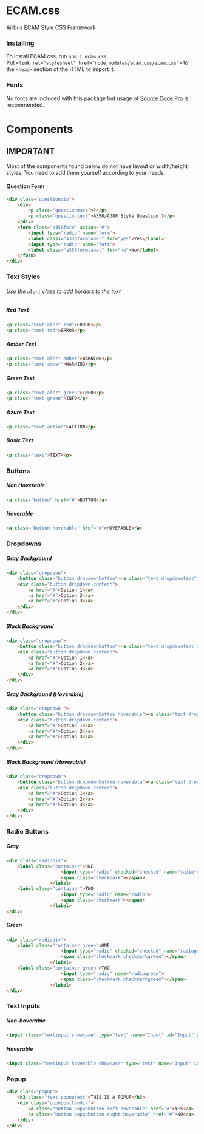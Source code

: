 # ECAM.css
Airbus ECAM Style CSS Framework

### Installing
To install ECAM.css, run `npm i ecam.css`.  
Put `<link rel="stylesheet" href="node_modules/ecam.css/ecam.css">` to the `<head>` section of the HTML to import it.

### Fonts
No fonts are included with this package but usage of [Source Code Pro](https://fonts.google.com/specimen/Source+Code+Pro "Source Code Pro") is recommended.

# Components

## IMPORTANT
Most of the components found below do not have layout or width/height styles. You need to add them yourself according to your needs.

#### Question Form
````html
<div class="questiondiv">
    <div>
        <p class="questionmark">?</p>
        <p class="questiontext">A350/A380 Style Question ?</p>
    </div>
    <form class="a350form" action="#">
        <input type="radio" name="form">
        <label class="a350formlabel" for="yes">Yes</label>
        <input type="radio" name="form">
        <label class="a350formlabel" for="no">No</label>
    </form>
</div>
````

### Text Styles
###### Use the `alert` class to add borders to the text
##### Red Text
```html
<p class="text alert red">ERROR</p>
<p class="text red">ERROR</p>
```
##### Amber Text
```html
<p class="text alert amber">WARNING</p>
<p class="text amber">WARNING</p>
```
##### Green Text
```html
<p class="text alert green">INFO</p>
<p class="text green">INFO</p>
```
##### Azure Text
```html
<p class="text action">ACTION</p>
```
##### Basic Text
```html
<p class="text">TEXT</p>
```
### Buttons
##### Non Hoverable
```html
<a class="button" href="#">BUTTON</a>
```
##### Hoverable
```html
<a class="button hoverable" href="#">HOVERABLE</a>
```
### Dropdowns
##### Gray Background
```html
<div class="dropdown">
    <button class="button dropdownbutton"><a class="text dropdowntext">DROPDOWN</a><i class="fa fa-sort-desc"></i></button>
    <div class="button dropdown-content">
        <a href="#">Option 1</a>
        <a href="#">Option 2</a>
        <a href="#">Option 3</a>
    </div>
</div>
```
##### Black Background
```html
<div class="dropdown">
    <button class="button dropdownbutton"><a class="text dropdowntext darkdropdown">DROPDOWN 2</a><i class="dropdownicon fa fa-sort-desc"></i></button>
    <div class="button dropdown-content">
        <a href="#">Option 1</a>
        <a href="#">Option 2</a>
        <a href="#">Option 3</a>
    </div>
</div>
```
##### Gray Background (Hoverable)
```html
<div class="dropdown ">
    <button class="button dropdownbutton hoverable"><a class="text dropdowntext">HOVERABLE</a><i class="fa fa-sort-desc"></i></button>
    <div class="button dropdown-content">
        <a href="#">Option 1</a>
        <a href="#">Option 2</a>
        <a href="#">Option 3</a>
    </div>
</div>
```
##### Black Background (Hoverable)
```html
<div class="dropdown">
    <button class="button dropdownbutton hoverable"><a class="text dropdowntext darkdropdown">HOVERABLE</a><i class="dropdownicon fa fa-sort-desc"></i></button>
    <div class="button dropdown-content">
        <a href="#">Option 1</a>
        <a href="#">Option 2</a>
        <a href="#">Option 3</a>
    </div>
</div>
```
### Radio Buttons
##### Gray
```html
<div class="radiodiv">
    <label class="container">ONE
                    <input type="radio" checked="checked" name="radio">
                    <span class="checkmark"></span>
                </label>
    <label class="container">TWO
                    <input type="radio" name="radio">
                    <span class="checkmark"></span>
                </label>
</div>
```
##### Green
```html
<div class="radiodiv">
    <label class="container green">ONE
                    <input type="radio" checked="checked" name="radiogreen">
                    <span class="checkmark checkmarkgreen"></span>
                </label>
    <label class="container green">TWO
                    <input type="radio" name="radiogreen">
                    <span class="checkmark checkmarkgreen"></span>
                </label>
</div>
```
### Text Inputs
##### Non-hoverable
```html
<input class="textinput showcase" type="text" name="Input" id="Input" placeholder="INPUT">
```
##### Hoverable
```html
<input class="textinput hoverable showcase" type="text" name="Input" id="Input" placeholder="HOVERABLE INPUT">
```
### Popup
```html
<div class="popup">
    <h3 class="text popuptext">THIS IS A POPUP</h3>
    <div class="popupbuttondiv">
        <a class="button popupbutton left hoverable" href="#">YES</a>
        <a class="button popupbutton right hoverable" href="#">NO</a>
    </div>
</div>
```